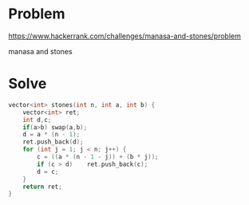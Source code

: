 # Problem
https://www.hackerrank.com/challenges/manasa-and-stones/problem

manasa and stones

# Solve
```c++
vector<int> stones(int n, int a, int b) {
    vector<int> ret;
    int d,c;
    if(a>b) swap(a,b);
    d = a * (n - 1);
    ret.push_back(d);
    for (int j = 1; j < n; j++) {
        c = ((a * (n - 1 - j)) + (b * j));
        if (c > d)    ret.push_back(c);
        d = c;
    }
    return ret;
}
```
